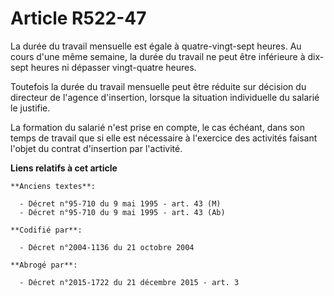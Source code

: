 # Article R522-47

La durée du travail mensuelle est égale à quatre-vingt-sept heures. Au cours d'une même semaine, la durée du travail ne peut
être inférieure à dix-sept heures ni dépasser vingt-quatre heures.

Toutefois la durée du travail mensuelle peut être réduite sur décision du directeur de l'agence d'insertion, lorsque la
situation individuelle du salarié le justifie.

La formation du salarié n'est prise en compte, le cas échéant, dans son temps de travail que si elle est nécessaire à
l'exercice des activités faisant l'objet du contrat d'insertion par l'activité.

**Liens relatifs à cet article**

	**Anciens textes**:

	  - Décret n°95-710 du 9 mai 1995 - art. 43 (M)
	  - Décret n°95-710 du 9 mai 1995 - art. 43 (Ab)

	**Codifié par**:

	  - Décret n°2004-1136 du 21 octobre 2004

	**Abrogé par**:

	  - Décret n°2015-1722 du 21 décembre 2015 - art. 3

